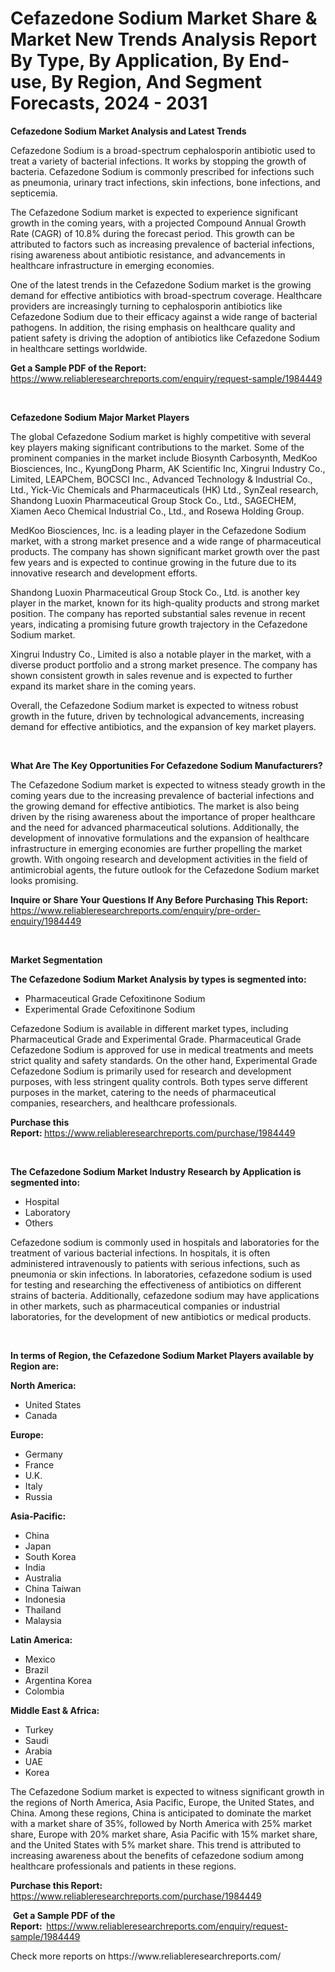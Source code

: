 <p><h1>Cefazedone Sodium Market Share & Market New Trends Analysis Report By Type, By Application, By End-use, By Region, And Segment Forecasts, 2024 - 2031</h1></p><p><strong>Cefazedone Sodium Market Analysis and Latest Trends</strong></p>
<p><p>Cefazedone Sodium is a broad-spectrum cephalosporin antibiotic used to treat a variety of bacterial infections. It works by stopping the growth of bacteria. Cefazedone Sodium is commonly prescribed for infections such as pneumonia, urinary tract infections, skin infections, bone infections, and septicemia.</p><p>The Cefazedone Sodium market is expected to experience significant growth in the coming years, with a projected Compound Annual Growth Rate (CAGR) of 10.8% during the forecast period. This growth can be attributed to factors such as increasing prevalence of bacterial infections, rising awareness about antibiotic resistance, and advancements in healthcare infrastructure in emerging economies.</p><p>One of the latest trends in the Cefazedone Sodium market is the growing demand for effective antibiotics with broad-spectrum coverage. Healthcare providers are increasingly turning to cephalosporin antibiotics like Cefazedone Sodium due to their efficacy against a wide range of bacterial pathogens. In addition, the rising emphasis on healthcare quality and patient safety is driving the adoption of antibiotics like Cefazedone Sodium in healthcare settings worldwide.</p></p>
<p><strong>Get a Sample PDF of the Report:&nbsp;</strong> <a href="https://www.reliableresearchreports.com/enquiry/request-sample/1984449">https://www.reliableresearchreports.com/enquiry/request-sample/1984449</a></p>
<p>&nbsp;</p>
<p><strong>Cefazedone Sodium Major Market Players</strong></p>
<p><p>The global Cefazedone Sodium market is highly competitive with several key players making significant contributions to the market. Some of the prominent companies in the market include Biosynth Carbosynth, MedKoo Biosciences, Inc., KyungDong Pharm, AK Scientific Inc, Xingrui Industry Co., Limited, LEAPChem, BOCSCI Inc., Advanced Technology & Industrial Co., Ltd., Yick-Vic Chemicals and Pharmaceuticals (HK) Ltd., SynZeal research, Shandong Luoxin Pharmaceutical Group Stock Co., Ltd., SAGECHEM, Xiamen Aeco Chemical Industrial Co., Ltd., and Rosewa Holding Group.</p><p>MedKoo Biosciences, Inc. is a leading player in the Cefazedone Sodium market, with a strong market presence and a wide range of pharmaceutical products. The company has shown significant market growth over the past few years and is expected to continue growing in the future due to its innovative research and development efforts.</p><p>Shandong Luoxin Pharmaceutical Group Stock Co., Ltd. is another key player in the market, known for its high-quality products and strong market position. The company has reported substantial sales revenue in recent years, indicating a promising future growth trajectory in the Cefazedone Sodium market.</p><p>Xingrui Industry Co., Limited is also a notable player in the market, with a diverse product portfolio and a strong market presence. The company has shown consistent growth in sales revenue and is expected to further expand its market share in the coming years.</p><p>Overall, the Cefazedone Sodium market is expected to witness robust growth in the future, driven by technological advancements, increasing demand for effective antibiotics, and the expansion of key market players.</p></p>
<p>&nbsp;</p>
<p><strong>What Are The Key Opportunities For Cefazedone Sodium Manufacturers?</strong></p>
<p><p>The Cefazedone Sodium market is expected to witness steady growth in the coming years due to the increasing prevalence of bacterial infections and the growing demand for effective antibiotics. The market is also being driven by the rising awareness about the importance of proper healthcare and the need for advanced pharmaceutical solutions. Additionally, the development of innovative formulations and the expansion of healthcare infrastructure in emerging economies are further propelling the market growth. With ongoing research and development activities in the field of antimicrobial agents, the future outlook for the Cefazedone Sodium market looks promising.</p></p>
<p><strong>Inquire or Share Your Questions If Any Before Purchasing This Report:</strong> <a href="https://www.reliableresearchreports.com/enquiry/pre-order-enquiry/1984449">https://www.reliableresearchreports.com/enquiry/pre-order-enquiry/1984449</a></p>
<p>&nbsp;</p>
<p><strong>Market Segmentation</strong></p>
<p><strong>The Cefazedone Sodium Market Analysis by types is segmented into:</strong></p>
<p><ul><li>Pharmaceutical Grade Cefoxitinone Sodium</li><li>Experimental Grade Cefoxitinone Sodium</li></ul></p>
<p><p>Cefazedone Sodium is available in different market types, including Pharmaceutical Grade and Experimental Grade. Pharmaceutical Grade Cefazedone Sodium is approved for use in medical treatments and meets strict quality and safety standards. On the other hand, Experimental Grade Cefazedone Sodium is primarily used for research and development purposes, with less stringent quality controls. Both types serve different purposes in the market, catering to the needs of pharmaceutical companies, researchers, and healthcare professionals.</p></p>
<p><strong>Purchase this Report:&nbsp;</strong><a href="https://www.reliableresearchreports.com/purchase/1984449">https://www.reliableresearchreports.com/purchase/1984449</a></p>
<p>&nbsp;</p>
<p><strong>The Cefazedone Sodium Market Industry Research by Application is segmented into:</strong></p>
<p><ul><li>Hospital</li><li>Laboratory</li><li>Others</li></ul></p>
<p><p>Cefazedone sodium is commonly used in hospitals and laboratories for the treatment of various bacterial infections. In hospitals, it is often administered intravenously to patients with serious infections, such as pneumonia or skin infections. In laboratories, cefazedone sodium is used for testing and researching the effectiveness of antibiotics on different strains of bacteria. Additionally, cefazedone sodium may have applications in other markets, such as pharmaceutical companies or industrial laboratories, for the development of new antibiotics or medical products.</p></p>
<p>&nbsp;</p>
<p><strong>In terms of Region, the Cefazedone Sodium Market Players available by Region are:</strong></p>
<p>
    <p> <strong> North America: </strong>
        <ul>
            <li>United States</li>
            <li>Canada</li>
        </ul>
        </p> 
    <p> <strong> Europe: </strong>
        <ul>
            <li>Germany</li>
            <li>France</li>
            <li>U.K.</li>
            <li>Italy</li>
            <li>Russia</li>
        </ul>
        </p> 
    <p> <strong> Asia-Pacific: </strong>
        <ul>
            <li>China</li>
            <li>Japan</li>
            <li>South Korea</li>
            <li>India</li>
            <li>Australia</li>
            <li>China Taiwan</li>
            <li>Indonesia</li>
            <li>Thailand</li>
            <li>Malaysia</li>
        </ul>
        </p> 
    <p> <strong> Latin America: </strong>
        <ul>
            <li>Mexico</li>
            <li>Brazil</li>
            <li>Argentina Korea</li>
            <li>Colombia</li>
        </ul>
        </p> 
    <p> <strong> Middle East & Africa: </strong>
        <ul>
            <li>Turkey</li>
            <li>Saudi</li>
            <li>Arabia</li>
            <li>UAE</li>
            <li>Korea</li>
        </ul>
    </p>
    </p>
<p><p>The Cefazedone Sodium market is expected to witness significant growth in the regions of North America, Asia Pacific, Europe, the United States, and China. Among these regions, China is anticipated to dominate the market with a market share of 35%, followed by North America with 25% market share, Europe with 20% market share, Asia Pacific with 15% market share, and the United States with 5% market share. This trend is attributed to increasing awareness about the benefits of cefazedone sodium among healthcare professionals and patients in these regions.</p></p>
<p><strong>Purchase this Report: </strong><a href="https://www.reliableresearchreports.com/purchase/1984449">https://www.reliableresearchreports.com/purchase/1984449</a></p>
<p>&nbsp;<strong>Get a Sample PDF of the Report:&nbsp;&nbsp;</strong><a href="https://www.reliableresearchreports.com/enquiry/request-sample/1984449">https://www.reliableresearchreports.com/enquiry/request-sample/1984449</a></p>
<p><strong></strong></p>
<p>Check more reports on https://www.reliableresearchreports.com/</p>